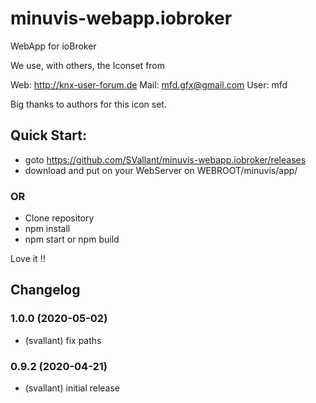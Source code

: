 # minuvis-webapp.iobroker
WebApp for ioBroker


We use, with others, the Iconset from

Web: http://knx-user-forum.de Mail: mfd.gfx@gmail.com User: mfd

Big thanks to authors for this icon set.

## Quick Start:

- goto https://github.com/SVallant/minuvis-webapp.iobroker/releases
- download and put on your WebServer on WEBROOT/minuvis/app/

### OR

- Clone repository
- npm install
- npm start or npm build

Love it !!

## Changelog
### 1.0.0 (2020-05-02)
* (svallant) fix paths

### 0.9.2 (2020-04-21)
* (svallant) initial release


